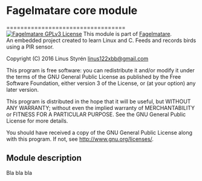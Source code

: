 # Fagelmatare core module

==================================
[![Fagelmatare GPLv3 License](https://img.shields.io/badge/licens-GPLv3_License-blue.svg)](LICENSE)
This module is part of [Fagelmatare](https://github.com/Linkaan/Fagelamtare).  
An embedded project created to learn Linux and C. Feeds and records birds using a PIR sensor.

Copyright (C) 2016 Linus Styrén <linus122xbb@gmail.com>

This program is free software: you can redistribute it and/or modify
it under the terms of the GNU General Public License as published by
the Free Software Foundation, either version 3 of the License, or
(at your option) any later version.

This program is distributed in the hope that it will be useful,
but WITHOUT ANY WARRANTY; without even the implied warranty of
MERCHANTABILITY or FITNESS FOR A PARTICULAR PURPOSE.  See the
GNU General Public License for more details.

You should have received a copy of the GNU General Public License
along with this program.  If not, see <http://www.gnu.org/licenses/>.

## Module description

Bla bla bla
